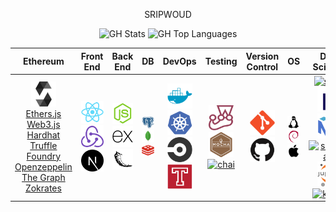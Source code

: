 <p align="center">SRIPWOUD</p>


<p align="center">
    <img alt="GH Stats" src="https://github-readme-stats.vercel.app/api/top-langs?username=sripwoud&count_private=true&hide=html,jupyter+notebook,tex,css,vue,scss&locale=en&layout=compact&hide_border=true&hide_title=true&text_color=d000e8">
    <img alt="GH Top Languages" src="https://github-readme-stats.vercel.app/api?username=sripwoud&include_all_commits=true&count_private=true&hide_title=true&hide_border=true&show_icons=true&icon_color=908dff&title_color=120548&text_color=d000e8&hide=contribs,issues">
</p>


|                                                                                                                                                                                                                                                                                                    Ethereum                                                                                                                                                                                                                                                                                                     |                                                                                                                                                                                                                                                                                                                **Front End**                                                                                                                                                                                                                                                                                                                | Back End | DB  |                                                                                                                                                                                                                                                                                                                                                                                                                                              DevOps                                                                                                                                                                                                                                                                                                                                                                                                                                               |                                                                                                                                                                                                                                                                                         Testing                                                                                                                                                                                                                                                                                          |                                                                                                                                                                 Version Control                                                                                                                                                                  |                                                                                                                                                                                                                                                                                 OS                                                                                                                                                                                                                                                                                 |                                                                                                                                                                                                                                                                                                                                                                                                                                                                                                                                                                                              Data Science                                                                                                                                                                                                                                                                                                                                                                                                                                                                                                                                                                                               |
|:---------------------------------------------------------------------------------------------------------------------------------------------------------------------------------------------------------------------------------------------------------------------------------------------------------------------------------------------------------------------------------------------------------------------------------------------------------------------------------------------------------------------------------------------------------------------------------------------------------------:|:-------------------------------------------------------------------------------------------------------------------------------------------------------------------------------------------------------------------------------------------------------------------------------------------------------------------------------------------------------------------------------------------------------------------------------------------------------------------------------------------------------------------------------------------------------------------------------------------------------------------------------------------:|:--------:|:---:|:-------------------------------------------------------------------------------------------------------------------------------------------------------------------------------------------------------------------------------------------------------------------------------------------------------------------------------------------------------------------------------------------------------------------------------------------------------------------------------------------------------------------------------------------------------------------------------------------------------------------------------------------------------------------------------------------------------------------------------------------------------------------------------------------------------------------------------------------------------------------------------------------------:|:----------------------------------------------------------------------------------------------------------------------------------------------------------------------------------------------------------------------------------------------------------------------------------------------------------------------------------------------------------------------------------------------------------------------------------------------------------------------------------------------------------------------------------------------------------------------------------------:|:------------------------------------------------------------------------------------------------------------------------------------------------------------------------------------------------------------------------------------------------------------------------------------------------------------------------------------------------:|:------------------------------------------------------------------------------------------------------------------------------------------------------------------------------------------------------------------------------------------------------------------------------------------------------------------------------------------------------------------------------------------------------------------------------------------------------------------------------------------------------------------------------------------------------------------:|:-------------------------------------------------------------------------------------------------------------------------------------------------------------------------------------------------------------------------------------------------------------------------------------------------------------------------------------------------------------------------------------------------------------------------------------------------------------------------------------------------------------------------------------------------------------------------------------------------------------------------------------------------------------------------------------------------------------------------------------------------------------------------------------------------------------------------------------------------------------------------------------------------------------------------------------------------------------------------------------------------------------------------------------------------------------------------------------------------------------------------------------------------------------------------------------------------------:|
| <a href="https://docs.soliditylang.org/en/v0.8.15/"><img title="Solidity" width="40" src="https://raw.githubusercontent.com/devicons/devicon/1119b9f84c0290e0f0b38982099a2bd027a48bf1/icons/solidity/solidity-original.svg" alt="solidity"></a><br/>[Ethers.js](https://docs.ethers.io/v5/)<br/>[Web3.js](https://web3js.readthedocs.io/en/v1.7.4/#)<br/>[Hardhat](https://hardhat.org/)<br/>[Truffle](https://trufflesuite.com/)<br/>[Foundry](https://getfoundry.sh/)<br/>[Openzeppelin](https://www.openzeppelin.com/)<br/>[The Graph](https://thegraph.com/en/)<br/>[Zokrates](https://zokrates.github.io/) | <a href="https://reactjs.org/"><img width="40" alt="react" title="React" src="https://raw.githubusercontent.com/devicons/devicon/1119b9f84c0290e0f0b38982099a2bd027a48bf1/icons/react/react-original.svg"></a><a href="https://redux.js.org/"><img width="40" alt="redux" title="Redux" src="https://raw.githubusercontent.com/devicons/devicon/1119b9f84c0290e0f0b38982099a2bd027a48bf1/icons/redux/redux-original.svg"></a><a href="https://nextjs.org/"><img width="40" alt="next" title="Next" src="https://raw.githubusercontent.com/devicons/devicon/1119b9f84c0290e0f0b38982099a2bd027a48bf1/icons/nextjs/nextjs-original.svg"></a>  |                                                                                                          <a href="https://nodejs.org/en/"><img width="40" alt="nodejs" title="Node" src="https://raw.githubusercontent.com/devicons/devicon/1119b9f84c0290e0f0b38982099a2bd027a48bf1/icons/nodejs/nodejs-plain.svg"></a><a href="https://expressjs.com/"><img width="40" alt="express" title="Express" src="https://raw.githubusercontent.com/devicons/devicon/1119b9f84c0290e0f0b38982099a2bd027a48bf1/icons/express/express-original.svg"></a><a href="https://flask.palletsprojects.com/en/2.1.x/"><img width="40" alt="flask" title="Flask" src="https://raw.githubusercontent.com/devicons/devicon/1119b9f84c0290e0f0b38982099a2bd027a48bf1/icons/flask/flask-original.svg"></a>                                                                                                           |                                                                                                            <a href="https://www.postgresql.org/"><img width="40" alt="postgresql" title="PostGreSQL" src="https://raw.githubusercontent.com/devicons/devicon/1119b9f84c0290e0f0b38982099a2bd027a48bf1/icons/postgresql/postgresql-plain.svg"></a><a href="https://www.mongodb.com/"><img width="40" alt="mongodb" title="MongoDB" src="https://raw.githubusercontent.com/devicons/devicon/1119b9f84c0290e0f0b38982099a2bd027a48bf1/icons/mongodb/mongodb-original.svg"></a><a href="https://redis.io/"><img width="40" alt="redis" title="Redis" src="https://raw.githubusercontent.com/devicons/devicon/1119b9f84c0290e0f0b38982099a2bd027a48bf1/icons/redis/redis-plain.svg"></a>                                                                                                             | <a href="https://www.docker.com/"><img width="40" alt="docker" title="Docker" src="https://raw.githubusercontent.com/devicons/devicon/1119b9f84c0290e0f0b38982099a2bd027a48bf1/icons/docker/docker-plain.svg"></a><a href="https://kubernetes.io/"><img width="40" alt="kubernetes" title="Kubernetes" src="https://raw.githubusercontent.com/devicons/devicon/1119b9f84c0290e0f0b38982099a2bd027a48bf1/icons/kubernetes/kubernetes-plain.svg"></a><a href="https://circleci.com/"><img width="40" alt="circleci" title="CircleCI" src="https://raw.githubusercontent.com/devicons/devicon/1119b9f84c0290e0f0b38982099a2bd027a48bf1/icons/circleci/circleci-plain.svg"></a><a href="https://www.travis-ci.com/"><img width="40" alt="travis" title="Travis" src="https://raw.githubusercontent.com/devicons/devicon/1119b9f84c0290e0f0b38982099a2bd027a48bf1/icons/travis/travis-plain.svg"></a>  | <a href="https://jestjs.io/"><img width="40" alt="jest" title="Jest" src="https://raw.githubusercontent.com/devicons/devicon/1119b9f84c0290e0f0b38982099a2bd027a48bf1/icons/jest/jest-plain.svg"></a><a href="https://mochajs.org/"><img width="40" alt="mocha" title="Mocha" src="https://raw.githubusercontent.com/devicons/devicon/1119b9f84c0290e0f0b38982099a2bd027a48bf1/icons/mocha/mocha-plain.svg"></a><a href="https://www.chaijs.com/"><img width="40" alt="chai" title="Chai" src="https://raw.githubusercontent.com/chaijs/chaijs.github.io/master/img/chai-logo.png"></a>  | <img width="40" alt="git" title="Git" src="https://raw.githubusercontent.com/devicons/devicon/1119b9f84c0290e0f0b38982099a2bd027a48bf1/icons/git/git-plain.svg"><img width="40" alt="github" title="GitHub" src="https://raw.githubusercontent.com/devicons/devicon/1119b9f84c0290e0f0b38982099a2bd027a48bf1/icons/github/github-original.svg">  | <img width="40" alt="linux" title="Linux" src="https://raw.githubusercontent.com/devicons/devicon/1119b9f84c0290e0f0b38982099a2bd027a48bf1/icons/linux/linux-plain.svg"><a href="https://www.debian.org/"><img width="40" alt="debian" title="Debian" src="https://raw.githubusercontent.com/devicons/devicon/1119b9f84c0290e0f0b38982099a2bd027a48bf1/icons/debian/debian-plain.svg"></a><img width="40" alt="mac" title="Mac" src="https://raw.githubusercontent.com/devicons/devicon/1119b9f84c0290e0f0b38982099a2bd027a48bf1/icons/apple/apple-original.svg">  |<a href="https://scipy.org/"><img alt="scipy" width="40" title="SciPy" src="https://docs.scipy.org/doc/scipy/_static/logo.svg" ></a><a href="https://pandas.pydata.org/"><img alt="pandas" width="40" title="Pandas" src="https://raw.githubusercontent.com/devicons/devicon/1119b9f84c0290e0f0b38982099a2bd027a48bf1/icons/pandas/pandas-original.svg"></a><a href="https://numpy.org/"><img alt="numpy" width="40" title="NumPy" src="https://raw.githubusercontent.com/devicons/devicon/1119b9f84c0290e0f0b38982099a2bd027a48bf1/icons/numpy/numpy-original.svg"></a><a href="https://scikit-learn.org/stable/"><img alt="scikitlearn" width="70" title="Scikit-learn" src="https://upload.wikimedia.org/wikipedia/commons/thumb/0/05/Scikit_learn_logo_small.svg/260px-Scikit_learn_logo_small.svg.png"></a><a href="https://jupyter.org/"><img alt="jupyter" width="40" title="Jupyter Notebook" src="https://raw.githubusercontent.com/devicons/devicon/1119b9f84c0290e0f0b38982099a2bd027a48bf1/icons/jupyter/jupyter-original-wordmark.svg" ></a><a href="https://www.knime.com/"><img alt="knime" width="40" title="Knime" src="https://avatars.githubusercontent.com/u/5486329?s=200&v=4"></a> |







